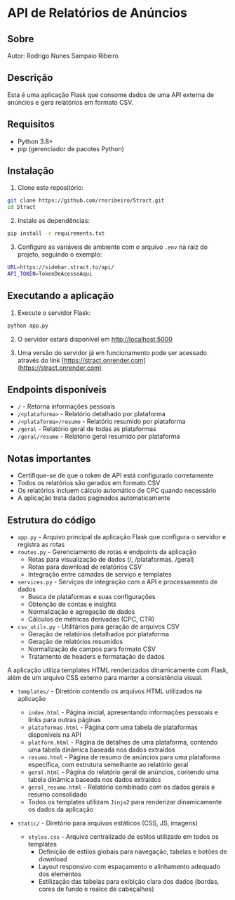 # API de Relatórios de Anúncios

## Sobre

Autor: Rodrigo Nunes Sampaio Ribeiro

## Descrição

Esta é uma aplicação Flask que consome dados de uma API externa de anúncios e gera relatórios em formato CSV.

## Requisitos

- Python 3.8+
- pip (gerenciador de pacotes Python)

## Instalação

1. Clone este repositório:
```bash
git clone https://github.com/rnsribeiro/Stract.git
cd Stract
```

2. Instale as dependências:
```bash
pip install -r requirements.txt
```

3. Configure as variáveis de ambiente com o arquivo `.env` na raiz do projeto, seguindo o exemplo:
```bash
URL=https://sidebar.stract.to/api/
API_TOKEN=TokenDeAcessoAqui
```

## Executando a aplicação

1. Execute o servidor Flask:
```bash
python app.py
```

2. O servidor estará disponível em [http://localhost:5000](http://localhost:5000)


3. Uma versão do servidor já em funcionamento pode ser acessado através do link [https://stract.onrender.com](https://stract.onrender.com)


## Endpoints disponíveis

- `/` - Retorna informações pessoais
- `/<plataforma>` - Relatório detalhado por plataforma
- `/<plataforma>/resumo` - Relatório resumido por plataforma
- `/geral` - Relatório geral de todas as plataformas
- `/geral/resumo` - Relatório geral resumido por plataforma

## Notas importantes

- Certifique-se de que o token de API está configurado corretamente
- Todos os relatórios são gerados em formato CSV
- Os relatórios incluem cálculo automático de CPC quando necessário
- A aplicação trata dados paginados automaticamente

## Estrutura do código

- `app.py` - Arquivo principal da aplicação Flask que configura o servidor e registra as rotas
- `routes.py` - Gerenciamento de rotas e endpoints da aplicação
  - Rotas para visualização de dados (/, /plataformas, /geral)
  - Rotas para download de relatórios CSV
  - Integração entre camadas de serviço e templates
- `services.py` - Serviços de integração com a API e processamento de dados
  - Busca de plataformas e suas configurações
  - Obtenção de contas e insights
  - Normalização e agregação de dados
  - Cálculos de métricas derivadas (CPC, CTR)
- `csv_utils.py` - Utilitários para geração de arquivos CSV
  - Geração de relatórios detalhados por plataforma
  - Geração de relatórios resumidos
  - Normalização de campos para formato CSV
  - Tratamento de headers e formatação de dados
  
 A aplicação utiliza templates HTML renderizados dinamicamente com Flask, além de um arquivo CSS externo para manter a consistência visual.

- `templates/` - Diretório contendo os arquivos HTML utilizados na aplicação
  - `index.html` - Página inicial, apresentando informações pessoais e links para outras páginas
  - `plataformas.html` - Página com uma tabela de plataformas disponíveis na API
  - `platform.html` - Página de detalhes de uma plataforma, contendo uma tabela dinâmica baseada nos dados extraídos
  - `resumo.html` - Página de resumo de anúncios para uma plataforma específica, com estrutura semelhante ao relatório geral
  - `geral.html` - Página do relatório geral de anúncios, contendo uma tabela dinâmica baseada nos dados extraídos  
  - `geral_resumo.html` - Relatório combinado com os dados gerais e resumo consolidado
  - Todos os templates utilizam `Jinja2` para renderizar dinamicamente os dados da aplicação

- `static/` - Diretório para arquivos estáticos (CSS, JS, imagens)
  - `styles.css` - Arquivo centralizado de estilos utilizado em todos os templates
    - Definição de estilos globais para navegação, tabelas e botões de download
    - Layout responsivo com espaçamento e alinhamento adequado dos elementos
    - Estilização das tabelas para exibição clara dos dados (bordas, cores de fundo e realce de cabeçalhos)


